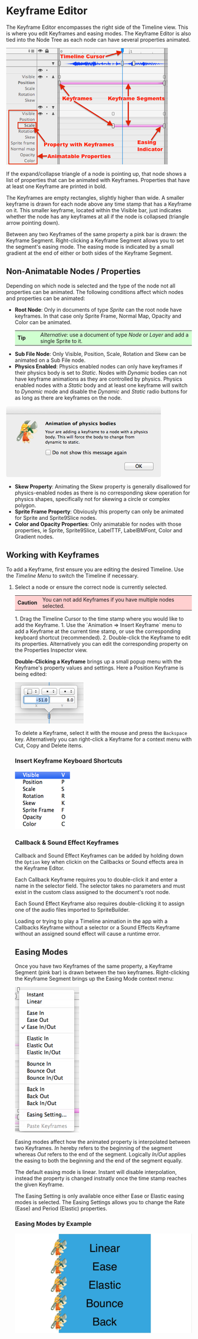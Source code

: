 # Keyframe Editor

The Keyframe Editor encompasses the right side of the Timeline view. This is where you edit Keyframes and easing modes. The Keyframe Editor is also tied into the Node Tree as each node can have several properties animated.

![Keyframe Editor Overview](keyframe-editor-overview.png "Keyframe Editor Overview")

If the expand/collapse triangle of a node is pointing up, that node shows a list of properties that can be animated with Keyframes. Properties that have at least one Keyframe are printed in bold.

The Keyframes are empty rectangles, slightly higher than wide. A smaller keyframe is drawn for each node above any time stamp that has a Keyframe on it. This smaller keyframe, located within the Visible bar, just indicates whether the node has any keyframes at all if the node is collapsed (triangle arrow pointing down).

Between any two Keyframes of the same property a pink bar is drawn: the Keyframe Segment. Right-clicking a Keyframe Segment allows you to set the segment's easing mode. The easing mode is indicated by a small gradient at the end of either or both sides of the Keyframe Segment.

## Non-Animatable Nodes / Properties

Depending on which node is selected and the type of the node not all properties can be animated. The following conditions affect which nodes and properties can be animated:

- **Root Node**: Only in documents of type *Sprite* can the root node have keyframes. In that case only Sprite Frame, Normal Map, Opacity and Color can be animated. <table border="0"><tr><td width="48px" bgcolor="#d0ffd0"><strong>Tip</strong></td><td bgcolor="#d0ffd0">*Alternative*: use a document of type *Node* or *Layer* and add a single Sprite to it.</td></tr></table>
- **Sub File Node**: Only Visible, Position, Scale, Rotation and Skew can be animated on a Sub File node.
- **Physics Enabled**: Physics enabled nodes can only have keyframes if their physics body is set to *Static*. Nodes with *Dynamic* bodies can not have keyframe animations as they are controlled by physics. Physics enabled nodes with a *Static* body and at least one keyframe will switch to *Dynamic* mode and disable the *Dynamic* and *Static* radio buttons for as long as there are keyframes on the node.

![Keyframe Editor Warning](keyframe-editor-dynamic-physics-body-warning.png "Keyframe Editor warning when trying to add Keyframe to node with dynamic physics body")

- **Skew Property**: Animating the Skew property is generally disallowed for physics-enabled nodes as there is no corresponding skew operation for physics shapes, specifically not for skewing a circle or complex polygon.
- **Sprite Frame Property**: Obviously this property can only be animated for Sprite and Sprite9Slice nodes.
- **Color and Opacity Properties**: Only animatable for nodes with those properties, ie Sprite, Sprite9Slice, LabelTTF, LabelBMFont, Color and Gradient nodes.

## Working with Keyframes

To add a Keyframe, first ensure you are editing the desired Timeline. Use the *Timeline Menu* to switch the Timeline if necessary.

1. Select a node or ensure the correct node is currently selected. <table border="0"><tr><td width="48px" bgcolor="#ffd0d0"><strong>Caution</strong></td><td bgcolor="#ffd0d0">
You can not add Keyframes if you have multiple nodes selected.
</td></tr></table>
1. Drag the Timeline Cursor to the time stamp where you would like to add the Keyframe.
1. Use the `Animation => Insert Keyframe` menu to add a Keyframe at the current time stamp, or use the corresponding keyboard shortcut (recommended).
2. Double-click the Keyframe to edit its properties. Alternatively you can edit the corresponding property on the Properties Inspector view.

**Double-Clicking a Keyframe** brings up a small popup menu with the Keyframe's property values and settings. Here a Position Keyframe is being edited:

![Keyframe Editor Position Popup](keyframe-editor-keyframe-edit-popup-position.png "Editing properties of a Position Keyframe")

To delete a Keyframe, select it with the mouse and press the `Backspace` key. Alternatively you can right-click a Keyframe for a context menu with Cut, Copy and Delete items.

### Insert Keyframe Keyboard Shortcuts

![Insert Keyframe](keyframe-editor-keyframe-shortcuts.png "Insert Keyframe Menu with Keyboard Shortcuts")

### Callback & Sound Effect Keyframes

Callback and Sound Effect Keyframes can be added by holding down the `Option` key when clickin on the Callbacks or Sound effects area in the Keyframe Editor.

Each Callback Keyframe requires you to double-click it and enter a name in the selector field. The selector takes no parameters and must exist in the custom class assigned to the document's root node.

Each Sound Effect Keyframe also requires double-clicking it to assign one of the audio files imported to SpriteBuilder.

Loading or trying to play a Timeline animation in the app with a Callbacks Keyframe without a selector or a Sound Effects Keyframe without an assigned sound effect will cause a runtime error.

## Easing Modes

Once you have two Keyframes of the same property, a Keyframe Segment (pink bar) is drawn between the two keyframes. Right-clicking the Keyframe Segment brings up the Easing Mode context menu:

![Easing Modes](keyframe-editor-easing-menu.png "Easing Mode context menu")

Easing modes affect how the animated property is interpolated between two Keyframes. *In* hereby refers to the beginning of the segment whereas *Out* refers to the end of the segment. Logically *In/Out* applies the easing to both the beginning and the end of the segment equally.

The default easing mode is linear. Instant will disable interpolation, instead the property is changed instnatly once the time stamp reaches the given Keyframe.

The Easing Setting is only available once either Ease or Elastic easing modes is selected. The Easing Settings allows you to change the Rate (Ease) and Period (Elastic) properties.

### Easing Modes by Example

![Easing Example](keyframe-editor-easing-example-animation.gif "Easing Mode Example Animation")

